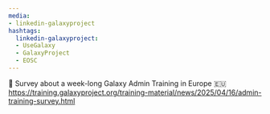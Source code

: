 ```yaml
---
media:
- linkedin-galaxyproject
hashtags:
  linkedin-galaxyproject:
  - UseGalaxy
  - GalaxyProject
  - EOSC
---
```

🚀 Survey about a week-long Galaxy Admin Training in Europe 🇪🇺
https://training.galaxyproject.org/training-material/news/2025/04/16/admin-training-survey.html